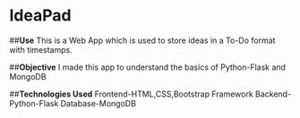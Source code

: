 # IdeaPad

##**Use**
This is a Web App which is used to store ideas in a To-Do format with timestamps.

##**Objective**
I made this app to understand the basics of Python-Flask and MongoDB

##**Technologies Used**
Frontend-HTML,CSS,Bootstrap Framework
Backend-Python-Flask
Database-MongoDB
